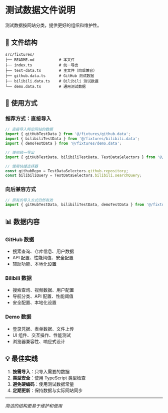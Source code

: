 # 测试数据文件说明

测试数据按网站分类，提供更好的组织和维护性。

## 📁 文件结构

```
src/fixtures/
├── README.md           # 本文件
├── index.ts            # 统一导出
├── test-data.ts        # 主文件（向后兼容）
├── github.data.ts      # GitHub 测试数据
├── bilibili.data.ts    # Bilibili 测试数据
└── demo.data.ts        # 通用测试数据
```

## 🚀 使用方式

### 推荐方式：直接导入

```typescript
// 直接导入特定网站的数据
import { gitHubTestData } from '@/fixtures/github.data';
import { bilibiliTestData } from '@/fixtures/bilibili.data';
import { demoTestData } from '@/fixtures/demo.data';

// 使用统一导出
import { gitHubTestData, bilibiliTestData, TestDataSelectors } from '@/fixtures';

// 使用快捷选择器
const githubRepo = TestDataSelectors.github.repository;
const bilibiliQuery = TestDataSelectors.bilibili.searchQuery;
```

### 向后兼容方式

```typescript
// 原有的导入方式仍然有效
import { gitHubTestData, bilibiliTestData, demoTestData } from '@/fixtures/test-data';
```

## 📊 数据内容

### GitHub 数据

- 搜索查询、仓库信息、用户数据
- API 配置、性能阈值、安全配置
- 辅助功能、本地化设置

### Bilibili 数据

- 搜索查询、视频数据、用户配置
- 导航分类、API 配置、性能阈值
- 安全配置、本地化设置

### Demo 数据

- 登录凭据、表单数据、文件上传
- UI 组件、交互操作、性能测试
- 浏览器兼容性、响应式设计

## 💡 最佳实践

1. **按需导入**：只导入需要的数据
2. **类型安全**：使用 TypeScript 类型检查
3. **避免硬编码**：使用测试数据常量
4. **定期更新**：保持数据与实际网站同步

---

_简洁的结构更易于维护和使用_
